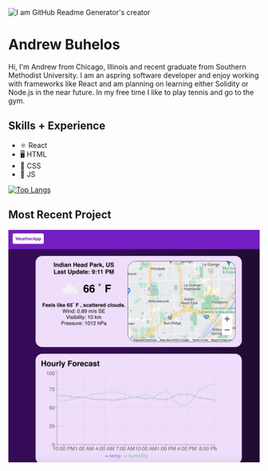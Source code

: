 ![I am GitHub Readme Generator's creator](https://media-exp2.licdn.com/dms/image/C5616AQFCdxUwp-eiag/profile-displaybackgroundimage-shrink_350_1400/0/1650733647041?e=1660176000&v=beta&t=dFJ2Vqy0Q8IEYiVWkbpHTXCc4rfhxs3NPiUdKxuMWSc)

# Andrew Buhelos

Hi, I'm Andrew from Chicago, Illinois and recent graduate from Southern Methodist University. I am an aspring software developer and enjoy working with frameworks like React and am planning on learning either Solidity or Node.js in the near future. In my free time I like to play tennis and go to the gym.

## Skills + Experience

- ⚛️ React 
- 🖥 HTML
- 💅 CSS
- 📝 JS

[![Top Langs](https://github-readme-stats.vercel.app/api/top-langs/?username=abuhelos&layout=compact)](https://github.com/abuhelos/github-readme-stats)

## Most Recent Project
<a href="https://abuhelos.github.io/weather-app/"><img src="Weather.jpg" height="auto" /></a>
